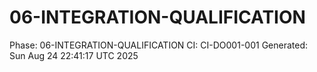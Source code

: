 # 06-INTEGRATION-QUALIFICATION
Phase: 06-INTEGRATION-QUALIFICATION
CI: CI-DO001-001
Generated: Sun Aug 24 22:41:17 UTC 2025
